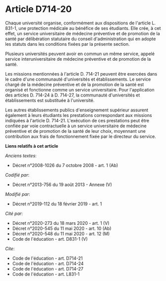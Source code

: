 # Article D714-20

Chaque université organise, conformément aux dispositions de l'article L. 831-1, une protection médicale au bénéfice de ses
étudiants. Elle crée, à cet effet, un service universitaire de médecine préventive et de promotion de la santé par
délibération statutaire du conseil d'administration qui en adopte les statuts dans les conditions fixées par la présente
section.

Plusieurs universités peuvent avoir en commun un même service, appelé service interuniversitaire de médecine préventive et de
promotion de la santé.

Les missions mentionnées à l'article D. 714-21 peuvent être exercées dans le cadre d'une communauté d'universités et
établissements. Le service chargé de la médecine préventive et de la promotion de la santé est organisé et fonctionne comme
un service universitaire. Pour l'application des articles D. 714-24 à D. 714-27, la communauté d'universités et
établissements est substituée à l'université.

Les autres établissements publics d'enseignement supérieur assurent également à leurs étudiants les prestations correspondant
aux missions indiquées à l'article D. 714-21. L'exécution de ces prestations peut être confiée par voie contractuelle à un
service universitaire de médecine préventive et de promotion de la santé de leur choix, moyennant une contribution aux frais
de fonctionnement fixée par le directeur du service.

**Liens relatifs à cet article**

_Anciens textes_:

  - Décret n°2008-1026 du 7 octobre 2008 - art. 1 (Ab)

_Codifié par_:

  - Décret n°2013-756 du 19 août 2013 -  Annexe (V)

_Modifié par_:

  - Décret n°2019-112 du 18 février 2019 - art. 1

_Cité par_:

  - Décret n°2020-273 du 18 mars 2020 - art. 1 (V)
  - Décret n°2020-545 du 11 mai 2020 - art. 10 (Ab)
  - Décret n°2020-548 du 11 mai 2020 - art. 12 (M)
  - Code de l'éducation - art. D831-1 (V)

_Cite_:

  - Code de l'éducation - art. D714-21
  - Code de l'éducation - art. D714-24
  - Code de l'éducation - art. D714-27
  - Code de l'éducation - art. L831-1
